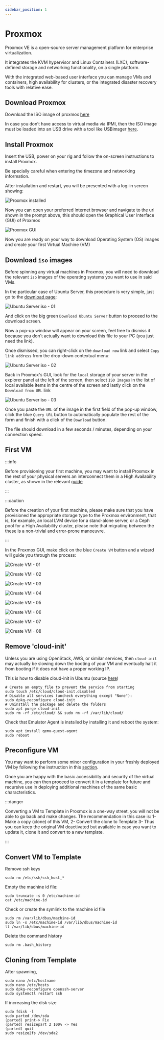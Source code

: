```yaml
---
sidebar_position: 1
---
```


# Proxmox

Proxmox VE is a open-source server management platform for enterprise virtualization.

It integrates the KVM hypervisor and Linux Containers (LXC), software-defined storage and networking functionality, on a single platform.

With the integrated web-based user interface you can manage VMs and containers, high availability for clusters, or the integrated disaster recovery tools with relative ease.

## Download Proxmox

Download the ISO image of proxmox [here](https://www.proxmox.com/en/downloads/category/iso-images-pve)

In case you don’t have access to virtual media via IPMI, then the ISO image must be loaded into an USB drive with a tool like USBimager [here](https://gitlab.com/bztsrc/usbimager).

## Install Proxmox

Insert the USB, power on your rig and follow the on-screen instructions to install Proxmox.

Be specially careful when entering the timezone and networking information.

After installation and restart, you will be presented with a log-in screen showing:

![Proxmox installed](assets/1-proxmox_install-01.png)

Now you can open your preferred Internet browser and navigate to the url shown in the prompt above, this should open the Graphical User Interface (GUI) of Proxmox

![Proxmox GUI](assets/1-proxmox_install-02.png)

Now you are ready on your way to download Operating System (OS) images and create your first Virtual Machine (VM)

## Download `iso` images

Before spinning any virtual machines in Proxmox, you will need to download the relevant `iso` images of the operating systems you want to use in said VMs.

In the particular case of Ubuntu Server, this procedure is very simple, just go to the [download page](https://ubuntu.com/download/server):

![Ubuntu Server iso - 01](assets/1-ubuntu_download-01.png)

And click on the big green `Download Ubuntu Server` button to proceed to the download screen.

Now a pop-up window will appear on your screen, feel free to dismiss it because you don't actually want to download this file to your PC (you just need the link).

Once dismissed, you can right-click on the `download now` link and select `Copy link address` from the drop-down contextual menu:

![Ubuntu Server iso - 02](assets/1-ubuntu_download-02.png)

Back in Proxmox's GUI, look for the `local` storage of your server in the explorer panel at the left of the screen, then select `ISO Images` in the list of local available items in the centre of the screen and lastly click on the `Download from URL` link

![Ubuntu Server iso - 03](assets/1-ubuntu_download-03.png)

Once you paste the `URL` of the image in the first field of the pop-up window, click the blue `Query URL` button to automatically populate the rest of the form and finish with a click of the `Download` button.

The file should download in a few seconds / minutes, depending on your connection speed.

## First VM

:::info

Before provisioning your first machine, you may want to install Proxmox in the rest of your physical servers an interconnect them in a High Availability cluster, as shown in the relevant [guide](/docs/6-members/7-highavailability/1-proxmoxceph.md)

:::

:::caution

Before the creation of your first machine, please make sure that you have provisioned the appropriate storage type to the Proxmox environment, that is, for example, an local LVM device for a stand-alone server, or a Ceph pool for a High Availability cluster, please note that migrating between the these is a non-trivial and error-prone manoeuvre.

:::

In the Proxmox GUI, make click on the blue `Create VM` button and a wizard will guide you through the process:

![Create VM - 01](assets/1-proxmox_machine-01.png)

![Create VM - 02](assets/1-proxmox_machine-02.png)

![Create VM - 03](assets/1-proxmox_machine-03.png)

![Create VM - 04](assets/1-proxmox_machine-04.png)

![Create VM - 05](assets/1-proxmox_machine-05.png)

![Create VM - 06](assets/1-proxmox_machine-06.png)

![Create VM - 07](assets/1-proxmox_machine-07.png)

![Create VM - 08](assets/1-proxmox_machine-08.png)

## Remove 'cloud-init'

Unless you are using OpenStack, AWS, or similar services, then `cloud-init` may actually be slowing down the booting of your VM and eventually halt it from booting if it does not have a proper working IP.

This is how to disable cloud-init in Ubuntu (source [here](https://gist.github.com/zoilomora/f862f76335f5f53644a1b8e55fe98320))

```shell
# Create an empty file to prevent the service from starting
sudo touch /etc/cloud/cloud-init.disabled
# Disable all services (uncheck everything except "None"):
sudo dpkg-reconfigure cloud-init
# Uninstall the package and delete the folders
sudo apt purge cloud-init
sudo rm -rf /etc/cloud/ && sudo rm -rf /var/lib/cloud/
```

Check that Emulator Agent is installed by installing it and reboot the system:

```shell
sudo apt install qemu-guest-agent
sudo reboot
```

## Preconfigure VM

You may want to perform some minor configuration in your freshly deployed VM by following the instruction in this [section](/docs/6-members/4-machines/1-ubuntu.md).

Once you are happy with the basic accessibility and security of the virtual machine, you can then proceed to convert it in a template for future and recursive use in deploying additional machines of the same basic characteristics.

:::danger

Converting a VM to Template in Proxmox is a one-way street, you will not be able to go back and make changes. The recommendation in this case is:
1- Make a copy (clone) of this VM,
2- Convert the clone to Template
3- Thus you can keep the original VM deactivated but available in case you want to update it, clone it and convert to a new template.

:::

## Convert VM to Template

Remove ssh keys

```shell
sudo rm /etc/ssh/ssh_host_*
```

Empty the machine id file:

```shell
sudo truncate -s 0 /etc/machine-id
cat /etc/machine-id
```

Check or create the symlink to the machine id file

```shell
sudo rm /var/lib/dbus/machine-id
sudo ln -s /etc/machine-id /var/lib/dbus/machine-id
ll /var/lib/dbus/machine-id
```

Delete the command history

```shell
sudo rm .bash_history
```

## Cloning from Template

After spawning,

```shell
sudo nano /etc/hostname
sudo nano /etc/hosts
sudo dpkg-reconfigure openssh-server
sudo systemctl restart ssh
```

If increasing the disk size

```shell
sudo fdisk -l
sudo parted /dev/sda
(parted) print-> Fix
(parted) resizepart 2 100% -> Yes
(parted) quit
sudo resize2fs /dev/sda2
```
